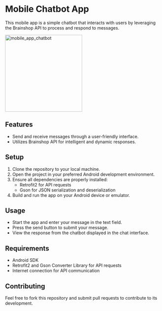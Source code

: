 # Mobile Chatbot App

This mobile app is a simple chatbot that interacts with users by leveraging the Brainshop API to process and respond to messages.

<img src="https://github.com/ELMOUADDIBE/MobileDev_SimpleChatBot/assets/131310994/7716634d-1560-42e3-9996-826f74e312c8" width="250" alt="mobile_app_chatbot">

## Features
- Send and receive messages through a user-friendly interface.
- Utilizes Brainshop API for intelligent and dynamic responses.

## Setup
1. Clone the repository to your local machine.
2. Open the project in your preferred Android development environment.
3. Ensure all dependencies are properly installed:
   - Retrofit2 for API requests
   - Gson for JSON serialization and deserialization
4. Build and run the app on your Android device or emulator.

## Usage
- Start the app and enter your message in the text field.
- Press the send button to submit your message.
- View the response from the chatbot displayed in the chat interface.

## Requirements
- Android SDK
- Retrofit2 and Gson Converter Library for API requests
- Internet connection for API communication

## Contributing
Feel free to fork this repository and submit pull requests to contribute to its development.
